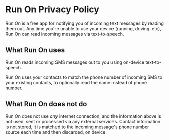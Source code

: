# Run On Privacy Policy

Run On is a free app for notifying you of incoming text messages by reading them out. Any time you're unable to use your device (running, driving, etc), Run On can read incoming messages via text-to-speech.

## What Run On uses

Run On reads incoming SMS messages out to you using on-device text-to-speech.

Run On uses your contacts to match the phone number of incoming SMS to your existing contacts, to optionally read the name instead of phone number.

## What Run On does not do

Run On does not use _any_ internet connection, and the information above is not used, sent or processed via any external services. Contact information is not stored, it is matched to the incoming message's phone number source each time and then discarded, on device.
